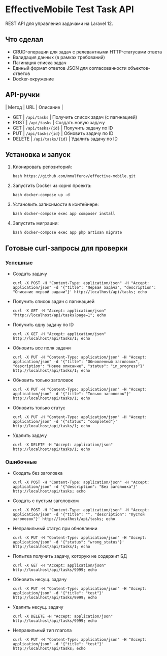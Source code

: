 # EffectiveMobile Test Task API

REST API для управления задачами на Laravel 12.

## Что сделал

- CRUD-операции для задач с релевантными HTTP-статусами ответа
- Валидация данных (в рамках требований)
- Пагинация списка задач
- Единый формат ответов JSON для согласованности объектов-ответов
- Docker-окружение

## API-ручки

| Метод | URL | Описание |

* GET    | `/api/tasks`      | Получить список задач (с пагинацией)
* POST   | `/api/tasks`      | Создать новую задачу
* GET    | `/api/tasks/{id}` | Получить задачу по ID
* PUT    | `/api/tasks/{id}` | Обновить задачу по ID
* DELETE | `/api/tasks/{id}` | Удалить задачу по ID

## Установка и запуск

1. Клонировать репозиторий:

    `bash
    https://github.com/mmalferov/effective-mobile.git`

3. Запустить Docker из корня проекта:

    `bash docker-compose up -d`

4. Установить записимости в контейнере:

    `bash docker-compose exec app composer install`

5. Запустить миграции:

    `bash docker-compose exec app php artisan migrate`

## Готовые curl-запросы для проверки
### Успешные

* Создать задачу

    `curl -X POST -H "Content-Type: application/json" -H "Accept: application/json" -d '{"title": "Первая задача", "description": "Описание первой задачи"}' http://localhost/api/tasks; echo`

* Получить список задач с пагинацией

    `curl -X GET -H "Accept: application/json" "http://localhost/api/tasks?page=1"; echo`

* Получить одну задачу по ID

    `curl -X GET -H "Accept: application/json" http://localhost/api/tasks/1; echo`

* Обновить все поля задачи

    `curl -X PUT -H "Content-Type: application/json" -H "Accept: application/json" -d '{"title": "Обновленный заголовок", "description": "Новое описание", "status": "in_progress"}' http://localhost/api/tasks/1; echo`

* Обновить только заголовок

    `curl -X PUT -H "Content-Type: application/json" -H "Accept: application/json" -d '{"title": "Только заголовок"}' http://localhost/api/tasks/1; echo`

* Обновить только статус

    `curl -X PUT -H "Content-Type: application/json" -H "Accept: application/json" -d '{"status": "completed"}' http://localhost/api/tasks/1; echo`

* Удалить задачу

    `curl -X DELETE -H "Accept: application/json" http://localhost/api/tasks/1; echo`

### Ошибочные

* Создать без заголовка

    `curl -X POST -H "Content-Type: application/json" -H "Accept: application/json" -d '{"description": "Без заголовка"}' http://localhost/api/tasks; echo`

* Создать с пустым заголовком

    `curl -X POST -H "Content-Type: application/json" -H "Accept: application/json" -d '{"title": "", "description": "Пустой заголовок"}' http://localhost/api/tasks; echo`

* Неправильный статус при обновлении

    `curl -X PUT -H "Content-Type: application/json" -H "Accept: application/json" -d '{"status": "wrong_status"}' http://localhost/api/tasks/1; echo`

* Попытка получить задачу, которую не содержит БД

    `curl -X GET -H "Accept: application/json" http://localhost/api/tasks/9999; echo`

* Обновить несущ. задачу

    `curl -X PUT -H "Content-Type: application/json" -H "Accept: application/json" -d '{"title": "test"}' http://localhost/api/tasks/9999; echo`

* Удалить несущ. задачу

    `curl -X DELETE -H "Accept: application/json" http://localhost/api/tasks/9999; echo`

* Неправильный тип глагола

    `curl -X PUT -H "Content-Type: application/json" -H "Accept: application/json" -d '{"title": "test"}' http://localhost/api/tasks; echo`
